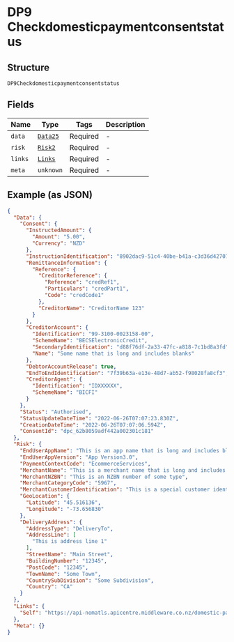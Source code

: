 
# DP9 Checkdomesticpaymentconsentstatus

## Structure

`DP9Checkdomesticpaymentconsentstatus`

## Fields

| Name | Type | Tags | Description |
|  --- | --- | --- | --- |
| `data` | [`Data25`](../../doc/models/data-25.md) | Required | - |
| `risk` | [`Risk2`](../../doc/models/risk-2.md) | Required | - |
| `links` | [`Links`](../../doc/models/links.md) | Required | - |
| `meta` | `unknown` | Required | - |

## Example (as JSON)

```json
{
  "Data": {
    "Consent": {
      "InstructedAmount": {
        "Amount": "5.00",
        "Currency": "NZD"
      },
      "InstructionIdentification": "8902dac9-51c4-40be-b41a-c3d36d42707c",
      "RemittanceInformation": {
        "Reference": {
          "CreditorReference": {
            "Reference": "credRef1",
            "Particulars": "credPart1",
            "Code": "credCode1"
          },
          "CreditorName": "CreditorName 123"
        }
      },
      "CreditorAccount": {
        "Identification": "99-3100-0023158-00",
        "SchemeName": "BECSElectronicCredit",
        "SecondaryIdentification": "d88f76df-2a33-47fc-a818-7c1bd8a3fd",
        "Name": "Some name that is long and includes blanks"
      },
      "DebtorAccountRelease": true,
      "EndToEndIdentification": "7f39b63a-e13e-48d7-ab52-f98028fa8cf3",
      "CreditorAgent": {
        "Identification": "IDXXXXXX",
        "SchemeName": "BICFI"
      }
    },
    "Status": "Authorised",
    "StatusUpdateDateTime": "2022-06-26T07:07:23.830Z",
    "CreationDateTime": "2022-06-26T07:07:06.594Z",
    "ConsentId": "dpc_62b8059adf442a002301c181"
  },
  "Risk": {
    "EndUserAppName": "This is an app name that is long and includes blanks",
    "EndUserAppVersion": "App Version3.0",
    "PaymentContextCode": "EcommerceServices",
    "MerchantName": "This is a merchant name that is long and includes blanks",
    "MerchantNZBN": "This is an NZBN number of some type",
    "MerchantCategoryCode": "5967",
    "MerchantCustomerIdentification": "This is a special customer identifier that is long and includes blanks",
    "GeoLocation": {
      "Latitude": "45.516136",
      "Longitude": "-73.656830"
    },
    "DeliveryAddress": {
      "AddressType": "DeliveryTo",
      "AddressLine": [
        "This is address line 1"
      ],
      "StreetName": "Main Street",
      "BuildingNumber": "12345",
      "PostCode": "12345",
      "TownName": "Some Town",
      "CountrySubDivision": "Some Subdivision",
      "Country": "CA"
    }
  },
  "Links": {
    "Self": "https://api-nomatls.apicentre.middleware.co.nz/domestic-payment-consents/dpc_62b8059adf442a002301c181"
  },
  "Meta": {}
}
```

